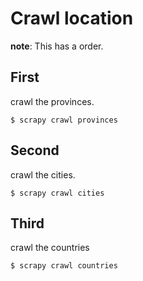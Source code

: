 # Crawl location

**note**: This has a order.

## First
crawl the provinces.
```
$ scrapy crawl provinces
```

## Second
crawl the cities.
```
$ scrapy crawl cities
```

## Third
crawl the countries
```
$ scrapy crawl countries
```
